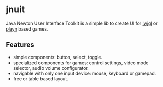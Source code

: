 # jnuit

Java Newton User Interface Toolkit is a simple lib to create UI for [lwjgl](http://lwjgl.org) or [playn](https://code.google.com/p/playn/) based games.

## Features

- simple components: button, select, toggle.
- specialized components for games: control settings, video mode selector, audio volume configurator.
- navigable with only one input device: mouse, keyboard or gamepad.
- free or table based layout.
